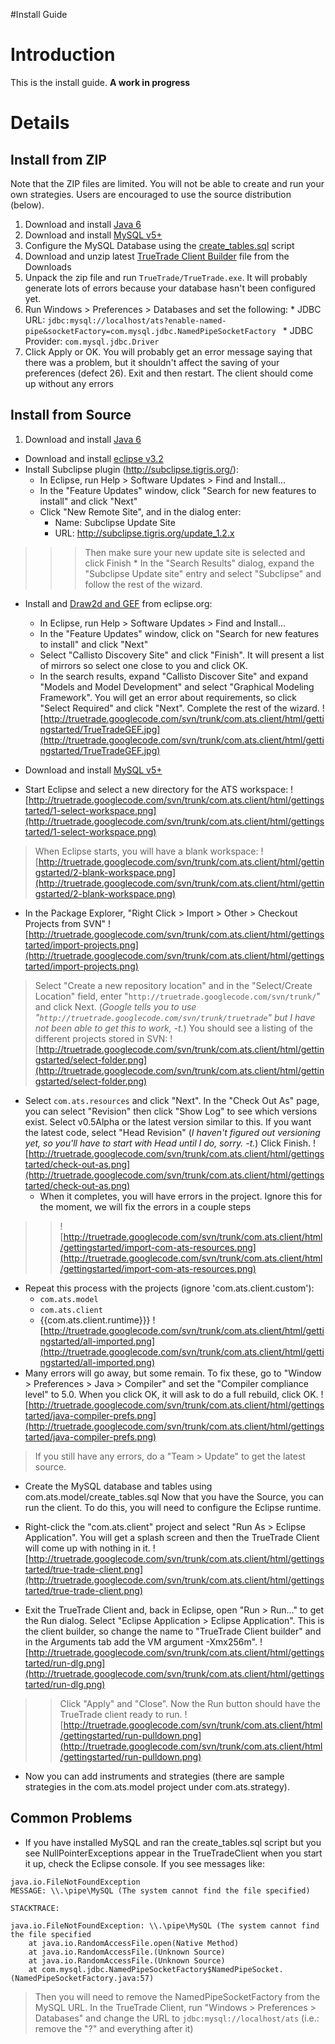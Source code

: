 #Install Guide

# Introduction #

This is the install guide.  **A work in progress**

# Details #

## Install from ZIP ##

Note that the ZIP files are limited.  You will not be able to create and run your own strategies.  Users are encouraged to use the source distribution (below).

  1. Download and install [Java 6](http://java.sun.com/javase/downloads/index.jsp)
  1. Download and install [MySQL v5+](http://mysql.org/downloads/mysql/5.0.html#downloads)
  1. Configure the MySQL Database using the [create\_tables.sql](http://truetrade.googlecode.com/svn/trunk/com.ats.model/src/create_tables.sql) script
  1. Download and unzip latest [TrueTrade Client Builder](http://code.google.com/p/truetrade/downloads/detail?name=TrueTradeClient.zip&can=2&q=) file from the Downloads
  1. Unpack the zip file and run `TrueTrade/TrueTrade.exe`.  It will probably generate lots of errors because your database hasn't been configured yet.
  1. Run Windows > Preferences > Databases and set the following:
    * JDBC URL: `jdbc:mysql://localhost/ats?enable-named-pipe&socketFactory=com.mysql.jdbc.NamedPipeSocketFactory `
    * JDBC Provider: ` com.mysql.jdbc.Driver `
  1. Click Apply or OK.  You will probably get an error message saying that there was a problem, but it shouldn't affect the saving of your preferences (defect 26).  Exit and then restart.  The client should come up without any errors


## Install from Source ##

  1. Download and install [Java 6](http://java.sun.com/javase/downloads/index.jsp)
  * Download and install [eclipse v3.2](http://www.eclipse.org/downloads/)
  * Install Subclipse plugin (http://subclipse.tigris.org/):
    * In Eclipse, run Help > Software Updates > Find and Install...
    * In the "Feature Updates" window, click "Search for new features to install" and click "Next"
    * Click "New Remote Site", and in the dialog enter:
      * Name: Subclipse Update Site
      * URL: http://subclipse.tigris.org/update_1.2.x
> > > Then make sure your new update site is selected and click Finish
    * In the "Search Results" dialog, expand the "Subclipse Update site" entry and select "Subclipse" and follow the rest of the wizard.
  * Install and [Draw2d and GEF](http://www.eclipse.org/gef/) from eclipse.org:
    * In Eclipse, run Help > Software Updates > Find and Install...
    * In the "Feature Updates" window, click on "Search for new features to install" and click "Next"
    * Select "Callisto Discovery Site" and click "Finish".  It will present a list of mirrors so select one close to you and click OK.
    * In the search results, expand "Callisto Discover Site" and expand "Models and Model Development" and select "Graphical Modeling Framework".  You will get an error about requirements, so click "Select Required" and click "Next".  Complete the rest of the wizard.
![http://truetrade.googlecode.com/svn/trunk/com.ats.client/html/gettingstarted/TrueTradeGEF.jpg](http://truetrade.googlecode.com/svn/trunk/com.ats.client/html/gettingstarted/TrueTradeGEF.jpg)

  * Download and install [MySQL v5+](http://mysql.org/downloads/mysql/5.0.html#downloads)
  * Start Eclipse and select a new directory for the ATS workspace:
![http://truetrade.googlecode.com/svn/trunk/com.ats.client/html/gettingstarted/1-select-workspace.png](http://truetrade.googlecode.com/svn/trunk/com.ats.client/html/gettingstarted/1-select-workspace.png)

> When Eclipse starts, you will have a blank workspace:
![http://truetrade.googlecode.com/svn/trunk/com.ats.client/html/gettingstarted/2-blank-workspace.png](http://truetrade.googlecode.com/svn/trunk/com.ats.client/html/gettingstarted/2-blank-workspace.png)
  * In the Package Explorer, "Right Click > Import > Other > Checkout Projects from SVN" ![http://truetrade.googlecode.com/svn/trunk/com.ats.client/html/gettingstarted/import-projects.png](http://truetrade.googlecode.com/svn/trunk/com.ats.client/html/gettingstarted/import-projects.png)
> Select "Create a new repository location" and in the "Select/Create Location" field, enter "`http://truetrade.googlecode.com/svn/trunk/`" and click Next.  (_Google tells you to use "`http://truetrade.googlecode.com/svn/trunk/truetrade`" but I have not been able to get this to work, -t._)  You should see a listing of the different projects stored in SVN:
![http://truetrade.googlecode.com/svn/trunk/com.ats.client/html/gettingstarted/select-folder.png](http://truetrade.googlecode.com/svn/trunk/com.ats.client/html/gettingstarted/select-folder.png)
  * Select `com.ats.resources` and click "Next".  In the "Check Out As" page, you can select "Revision" then click "Show Log" to see which versions exist.  Select v0.5Alpha or the latest version similar to this.  If you want the latest code, select "Head Revision" (_I haven't figured out versioning yet, so you'll have to start with Head until I do, sorry. -t._)  Click Finish.
![http://truetrade.googlecode.com/svn/trunk/com.ats.client/html/gettingstarted/check-out-as.png](http://truetrade.googlecode.com/svn/trunk/com.ats.client/html/gettingstarted/check-out-as.png)
    * When it completes, you will have errors in the project.  Ignore this for the moment, we will fix the errors in a couple steps
> > ![http://truetrade.googlecode.com/svn/trunk/com.ats.client/html/gettingstarted/import-com-ats-resources.png](http://truetrade.googlecode.com/svn/trunk/com.ats.client/html/gettingstarted/import-com-ats-resources.png)
  * Repeat this process with the projects  (ignore 'com.ats.client.custom'):
    * `com.ats.model`
    * `com.ats.client`
    * {{com.ats.client.runtime}}}
![http://truetrade.googlecode.com/svn/trunk/com.ats.client/html/gettingstarted/all-imported.png](http://truetrade.googlecode.com/svn/trunk/com.ats.client/html/gettingstarted/all-imported.png)
  * Many errors will go away, but some remain.  To fix these, go to "Window > Preferences > Java > Compiler" and set the "Compiler compliance level" to 5.0.  When you click OK, it will ask to do a full rebuild, click OK.
![http://truetrade.googlecode.com/svn/trunk/com.ats.client/html/gettingstarted/java-compiler-prefs.png](http://truetrade.googlecode.com/svn/trunk/com.ats.client/html/gettingstarted/java-compiler-prefs.png)

> If you still have any errors, do a "Team > Update" to get the latest source.

  * Create the MySQL database and tables using com.ats.model/create\_tables.sql
Now that you have the Source, you can run the client.  To do this, you will need to configure the Eclipse runtime.
  * Right-click the "com.ats.client" project and select "Run As > Eclipse Application".  You will get a splash screen and then the TrueTrade Client will come up with nothing in it.
![http://truetrade.googlecode.com/svn/trunk/com.ats.client/html/gettingstarted/true-trade-client.png](http://truetrade.googlecode.com/svn/trunk/com.ats.client/html/gettingstarted/true-trade-client.png)

  * Exit the TrueTrade Client and, back in Eclipse, open "Run > Run..." to get the Run dialog.  Select "Eclipse Application > Eclipse Application".  This is the client builder, so change the name to "TrueTrade Client builder" and in the Arguments tab add the VM argument -Xmx256m".
![http://truetrade.googlecode.com/svn/trunk/com.ats.client/html/gettingstarted/run-dlg.png](http://truetrade.googlecode.com/svn/trunk/com.ats.client/html/gettingstarted/run-dlg.png)
> > Click "Apply" and "Close".  Now the Run button should have the TrueTrade client ready to run.
![http://truetrade.googlecode.com/svn/trunk/com.ats.client/html/gettingstarted/run-pulldown.png](http://truetrade.googlecode.com/svn/trunk/com.ats.client/html/gettingstarted/run-pulldown.png)

  * Now you can add instruments and strategies (there are sample strategies in the com.ats.model project under com.ats.strategy).


## Common Problems ##

  * If you have installed MySQL and ran the create\_tables.sql script but you see NullPointerExceptions appear in the TrueTradeClient when you start it up, check the Eclipse console.  If you see messages like:
```
java.io.FileNotFoundException
MESSAGE: \\.\pipe\MySQL (The system cannot find the file specified)

STACKTRACE:

java.io.FileNotFoundException: \\.\pipe\MySQL (The system cannot find the file specified
	at java.io.RandomAccessFile.open(Native Method)
	at java.io.RandomAccessFile.(Unknown Source)
	at java.io.RandomAccessFile.(Unknown Source)
	at com.mysql.jdbc.NamedPipeSocketFactory$NamedPipeSocket.(NamedPipeSocketFactory.java:57)
```

> Then you will need to remove the NamedPipeSocketFactory from the MySQL URL.  In the TrueTrade Client, run "Windows > Preferences > Databases" and change the URL to `jdbc:mysql://localhost/ats`  (i.e.: remove the "?" and everything after it)

